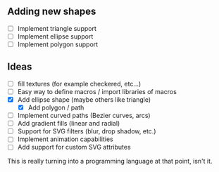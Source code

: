 ## Adding new shapes

- [ ] Implement triangle support
- [ ] Implement ellipse support
- [ ] Implement polygon support

## Ideas

- [ ] fill textures (for example checkered, etc...)
- [ ] Easy way to define macros / import libraries of macros
- [x] Add ellipse shape (maybe others like triangle)
    - [x] Add polygon / path
- [ ] Implement curved paths (Bezier curves, arcs)
- [ ] Add gradient fills (linear and radial)
- [ ] Support for SVG filters (blur, drop shadow, etc.)
- [ ] Implement animation capabilities
- [ ] Add support for custom SVG attributes

This is really turning into a programming language at that point, isn't it.